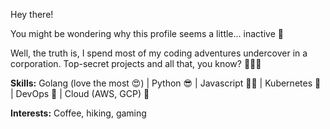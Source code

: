 Hey there!

You might be wondering why this profile seems a little... inactive 🤔 

Well, the truth is, I spend most of my coding adventures undercover in a corporation.  Top-secret projects and all that, you know? 🕵🏻‍♂️

**Skills:** Golang (love the most 😍) | Python 😎 | Javascript 💪🏻 | Kubernetes 👾 | DevOps 🤩 | Cloud (AWS, GCP) 🥳 

**Interests:** Coffee, hiking, gaming
